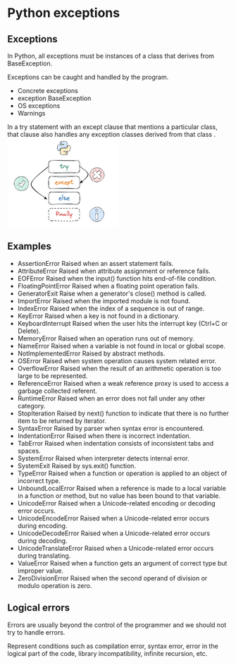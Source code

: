 # Python exceptions
 ## Exceptions
 In Python, all exceptions must be instances of a class that derives from BaseException. 

 Exceptions can be caught and handled by the program.

 - Concrete exceptions
 - exception BaseException
 - OS exceptions
 - Warnings

In a try statement with an except clause that mentions a particular class, that clause also handles any exception classes derived from that class .
![MicrosoftTeams-image](MicrosoftTeams-Image.png)
## Examples
-  AssertionError	Raised when an assert statement fails.
- AttributeError	Raised when attribute assignment or reference fails.
- EOFError	Raised when the input() function hits end-of-file condition.
- FloatingPointError	Raised when a floating point operation fails.
- GeneratorExit	Raise when a generator's close() method is called.
- ImportError	Raised when the imported module is not found.
- IndexError	Raised when the index of a sequence is out of range.
- KeyError	Raised when a key is not found in a dictionary.
- KeyboardInterrupt	Raised when the user hits the interrupt key (Ctrl+C or Delete).
- MemoryError	Raised when an operation runs out of memory.
- NameError	Raised when a variable is not found in local or global scope.
- NotImplementedError	Raised by abstract methods.
- OSError	Raised when system operation causes system related error.
- OverflowError	Raised when the result of an arithmetic operation is too large to be represented.
- ReferenceError	Raised when a weak reference proxy is used to access a garbage collected referent.
- RuntimeError	Raised when an error does not fall under any other category.
- StopIteration	Raised by next() function to indicate that there is no further item to be returned by iterator.
- SyntaxError	Raised by parser when syntax error is encountered.
- IndentationError	Raised when there is incorrect indentation.
- TabError	Raised when indentation consists of inconsistent tabs and spaces.
- SystemError	Raised when interpreter detects internal error.
- SystemExit	Raised by sys.exit() function.
- TypeError	Raised when a function or operation is applied to an object of incorrect type.
- UnboundLocalError	Raised when a reference is made to a local variable in a function or method, but no value has been bound to that variable.
- UnicodeError	Raised when a Unicode-related encoding or decoding error occurs.
- UnicodeEncodeError	Raised when a Unicode-related error occurs during encoding.
- UnicodeDecodeError	Raised when a Unicode-related error occurs during decoding.
- UnicodeTranslateError	Raised when a Unicode-related error occurs during translating.
- ValueError	Raised when a function gets an argument of correct type but improper value.
- ZeroDivisionError	Raised when the second operand of division or modulo operation is zero.

 ## Logical errors
   Errors are usually beyond the control of the programmer and we should not try to handle errors.
   
   Represent conditions such as compilation error, syntax error, error in the logical part of the code, library incompatibility, infinite recursion, etc.

